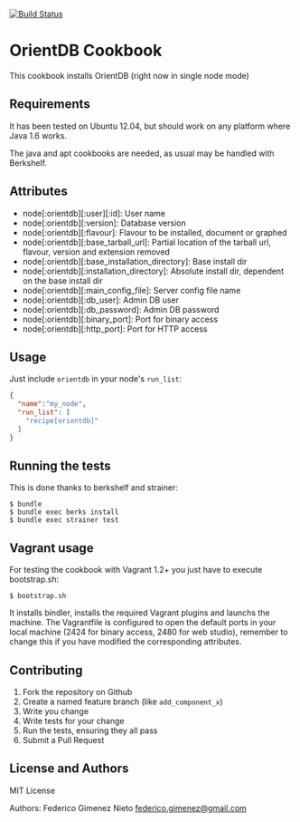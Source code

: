 [![Build Status](https://travis-ci.org/fgimenez/orientdb-cookbook.png)](https://travis-ci.org/fgimenez/orientdb-cookbook)

OrientDB Cookbook
=================
This cookbook installs OrientDB (right now in single node mode)

Requirements
------------

It has been tested on Ubuntu 12.04, but should work on any platform where Java 1.6 works. 

The java and apt cookbooks are needed, as usual may be handled with Berkshelf. 


Attributes
----------
* node[:orientdb][:user][:id]: User name
* node[:orientdb][:version]: Database version
* node[:orientdb][:flavour]: Flavour to be installed, document or graphed
* node[:orientdb][:base_tarball_url]: Partial location of the tarball url, flavour, version and extension removed
* node[:orientdb][:base_installation_directory]: Base install dir
* node[:orientdb][:installation_directory]: Absolute install dir, dependent on the base install dir
* node[:orientdb][:main_config_file]: Server config file name
* node[:orientdb][:db_user]: Admin DB user
* node[:orientdb][:db_password]: Admin DB password
* node[:orientdb][:binary_port]: Port for binary access
* node[:orientdb][:http_port]: Port for HTTP access

Usage
-----
Just include `orientdb` in your node's `run_list`:

```json
{
  "name":"my_node",
  "run_list": [
    "recipe[orientdb]"
  ]
}
```

Running the tests
-----------------

This is done thanks to berkshelf and strainer:

    $ bundle
    $ bundle exec berks install
    $ bundle exec strainer test

Vagrant usage
-------------

For testing the cookbook with Vagrant 1.2+ you just have to execute bootstrap.sh:

    $ bootstrap.sh

It installs bindler, installs the required Vagrant plugins and launchs the machine. The Vagrantfile is configured to open the default ports in your local machine (2424 for binary access, 2480 for web studio), remember to change this if you have modified the corresponding attributes.

Contributing
------------

1. Fork the repository on Github
2. Create a named feature branch (like `add_component_x`)
3. Write you change
4. Write tests for your change
5. Run the tests, ensuring they all pass
6. Submit a Pull Request

License and Authors
-------------------
MIT License

Authors: Federico Gimenez Nieto <federico.gimenez@gmail.com>
